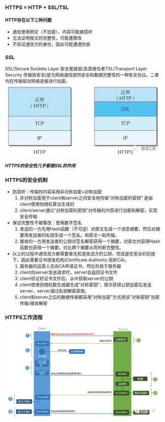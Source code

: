 ### HTTPS = HTTP + SSL/TSL
#### HTTP存在以下三种问题
- 通信使用明文（不加密），内容可能被窃听
- 无法证明报文的完整性，可能遭篡改
- 不验证通信方的身份，因此可能遭遇伪装
  
### SSL
SSL(Secure Sockets Layer  安全套接层)及其继任者TSL(Transport Layer Security 传输层安全)是为网络通信提供安全和数据完整性的一种安全协议。二者均在传输层对网络连接进行加密。  
![SSL](./assets/HTTP&HTTPS/1.png)

##### HTTPS的安全性几乎都是SSL的作用

### HTTPS的安全机制
- 防窃听：传输的内容采用非对称加密+对称加密
  1) 非对称加密用于client和server之间安全地传输“对称加密的密钥” 是由client使用伪随机算法生成的
  2) client/server通过“对称加密的密钥”对传输的内容进行加密和解密，实现安全传输
- 保证完整性不被篡改：使用数字签名  
  1) 发送的一方先用Hash函数（不可逆）对原文生成一个消息摘要，然后对摘要用发送者的私钥生成一个签名。和原文一起传输。
  2) 接收的一方用发送者的公钥对签名解密获得一个摘要，对原文内容用Hash函数也获得一个摘要，对比两个摘要从而判断完整性。
- 以上的过程中通信双方都需要事先知道发送方的公钥，而且是在安全的前提下，因此需要证书颁发机构(Certificate Authority 简称CA)。  
  1) 服务器的运营人员向CA申请证书，然后存放于服务器
  2) client向server发送请求时，server会返回证书文件
  3) client验证好证书文件后，从中获取server的公钥
  4) client使用伪随机数生成器生成“对称密钥”，用3)获得公钥加密后发送server，server通过私钥解密获取。
  5) client和server之后的数据传输都采用“对称加密”方式用该“对称密钥”加密传输/接收解密

### HTTPS工作流程
![HTTPS](./assets/HTTP&HTTPS/2.png)